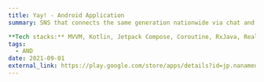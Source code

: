 ```yaml
---
title: Yay! - Android Application
summary: SNS that connects the same generation nationwide via chat and call.

**Tech stacks:** MVVM, Kotlin, Jetpack Compose, Coroutine, RxJava, Realm 
tags:
  - AND
date: 2021-09-01
external_link: https://play.google.com/store/apps/details?id=jp.nanameue.yay
---
```

